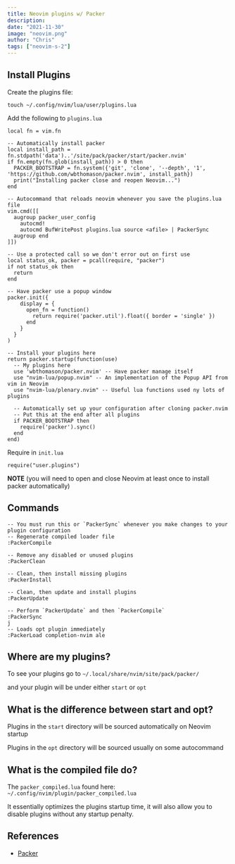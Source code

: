 ```yaml
---
title: Neovim plugins w/ Packer
description:
date: "2021-11-30"
image: "neovim.png"
author: "Chris"
tags: ["neovim-s-2"]
---
```


## Install Plugins

Create the plugins file:

```
touch ~/.config/nvim/lua/user/plugins.lua
```

Add the following to `plugins.lua`

```
local fn = vim.fn

-- Automatically install packer
local install_path = fn.stdpath('data')..'/site/pack/packer/start/packer.nvim'
if fn.empty(fn.glob(install_path)) > 0 then
  PACKER_BOOTSTRAP = fn.system({'git', 'clone', '--depth', '1', 'https://github.com/wbthomason/packer.nvim', install_path})
  print("Installing packer close and reopen Neovim...")
end

-- Autocommand that reloads neovim whenever you save the plugins.lua file
vim.cmd([[
  augroup packer_user_config
    autocmd!
    autocmd BufWritePost plugins.lua source <afile> | PackerSync
  augroup end
]])

-- Use a protected call so we don't error out on first use
local status_ok, packer = pcall(require, "packer")
if not status_ok then
  return
end

-- Have packer use a popup window
packer.init({
    display = {
      open_fn = function()
        return require('packer.util').float({ border = 'single' })
      end
    }
  }
)

-- Install your plugins here
return packer.startup(function(use)
  -- My plugins here
  use 'wbthomason/packer.nvim' -- Have packer manage itself
  use "nvim-lua/popup.nvim" -- An implementation of the Popup API from vim in Neovim
  use "nvim-lua/plenary.nvim" -- Useful lua functions used ny lots of plugins

  -- Automatically set up your configuration after cloning packer.nvim
  -- Put this at the end after all plugins
  if PACKER_BOOTSTRAP then
    require('packer').sync()
  end
end)

```

Require in `init.lua`

```
require("user.plugins")
```

**NOTE** (you will need to open and close Neovim at least once to install packer automatically)

## Commands

```
-- You must run this or `PackerSync` whenever you make changes to your plugin configuration
-- Regenerate compiled loader file
:PackerCompile

-- Remove any disabled or unused plugins
:PackerClean

-- Clean, then install missing plugins
:PackerInstall

-- Clean, then update and install plugins
:PackerUpdate

-- Perform `PackerUpdate` and then `PackerCompile`
:PackerSync
j
-- Loads opt plugin immediately
:PackerLoad completion-nvim ale
```

## Where are my plugins?

To see your plugins go to `~/.local/share/nvim/site/pack/packer/`

and your plugin will be under either `start` or `opt`

## What is the difference between start and opt?

Plugins in the `start` directory will be sourced automatically on Neovim startup

Plugins in the `opt` directory will be sourced usually on some autocommand

## What is the compiled file do?

The `packer_compiled.lua` found here: `~/.config/nvim/plugin/packer_compiled.lua`

It essentially optimizes the plugins startup time, it will also allow you to disable plugins without any startup penalty.

## References

- [Packer](https://github.com/wbthomason/packer.nvim)
